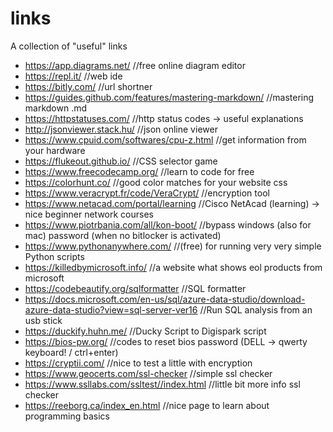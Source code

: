 # links
A collection of "useful" links

- https://app.diagrams.net/ //free online diagram editor
- https://repl.it/ //web ide
- https://bitly.com/ //url shortner
- https://guides.github.com/features/mastering-markdown/ //mastering markdown .md
- https://httpstatuses.com/ //http status codes -> useful explanations
- http://jsonviewer.stack.hu/ //json online viewer
- https://www.cpuid.com/softwares/cpu-z.html //get information from your hardware
- https://flukeout.github.io/ //CSS selector game
- https://www.freecodecamp.org/ //learn to code for free
- https://colorhunt.co/ //good color matches for your website css
- https://www.veracrypt.fr/code/VeraCrypt/ //encryption tool
- https://www.netacad.com/portal/learning //Cisco NetAcad (learning) -> nice beginner network courses
- https://www.piotrbania.com/all/kon-boot/ //bypass windows (also for mac) password (when no bitlocker is activated) 
- https://www.pythonanywhere.com/ //(free) for running very very simple Python scripts
- https://killedbymicrosoft.info/ //a website what shows eol products from microsoft
- https://codebeautify.org/sqlformatter //SQL formatter
- https://docs.microsoft.com/en-us/sql/azure-data-studio/download-azure-data-studio?view=sql-server-ver16 //Run SQL analysis from an usb stick
- https://duckify.huhn.me/ //Ducky Script to Digispark script
- https://bios-pw.org/ //codes to reset bios password (DELL -> qwerty keyboard! / ctrl+enter)
- https://cryptii.com/ //nice to test a little with encryption
- https://www.geocerts.com/ssl-checker //simple ssl checker
- https://www.ssllabs.com/ssltest//index.html //little bit more info ssl checker
- https://reeborg.ca/index_en.html //nice page to learn about programming basics
